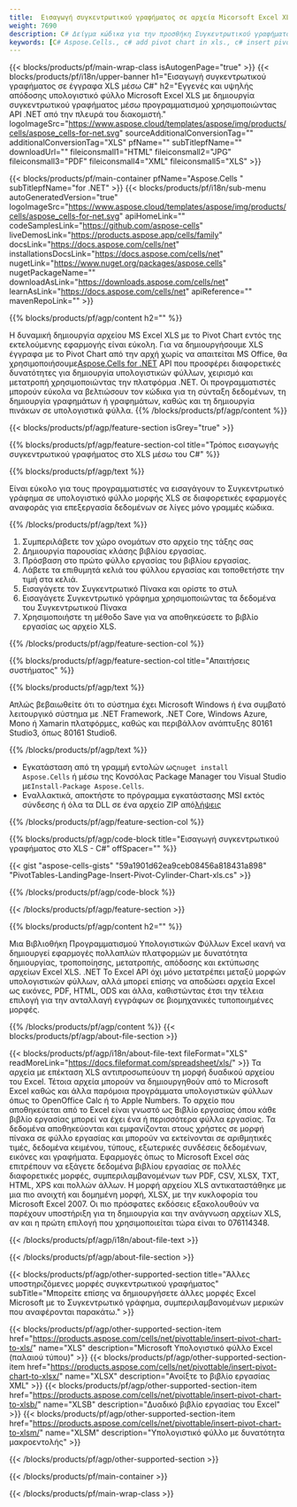 ```yaml
---
title:  Εισαγωγή συγκεντρωτικού γραφήματος σε αρχεία Micorsoft Excel XLS μέσω C#
weight: 7690
description: C# Δείγμα κώδικα για την προσθήκη Συγκεντρωτικού γραφήματος στο XLS χρησιμοποιώντας τη Βιβλιοθήκη .NET. Χρησιμοποιήστε αυτόν τον κωδικό για την εισαγωγή του Συγκεντρωτικού γραφήματος στο αρχείο XLS σε VB.NET, Asp.NET ή σε οποιαδήποτε εφαρμογή που βασίζεται στο .NET.
keywords: [C# Aspose.Cells., c# add pivot chart in xls., c# insert pivot chart in xls., c# create pivot chart in xls., c# modify pivot chart in xls., access pivot chart in xls]
---
```

{{< blocks/products/pf/main-wrap-class isAutogenPage="true" >}}
{{< blocks/products/pf/i18n/upper-banner h1="Εισαγωγή συγκεντρωτικού γραφήματος σε έγγραφα XLS μέσω C#" h2="Εγγενές και υψηλής απόδοσης υπολογιστικό φύλλο Microsoft Excel XLS με δημιουργία συγκεντρωτικού γραφήματος μέσω προγραμματισμού χρησιμοποιώντας API .NET από την πλευρά του διακομιστή." logoImageSrc="https://www.aspose.cloud/templates/aspose/img/products/cells/aspose_cells-for-net.svg" sourceAdditionalConversionTag="" additionalConversionTag="XLS" pfName="" subTitlepfName="" downloadUrl="" fileiconsmall1="HTML" fileiconsmall2="JPG" fileiconsmall3="PDF" fileiconsmall4="XML" fileiconsmall5="XLS" >}}

{{< blocks/products/pf/main-container pfName="Aspose.Cells " subTitlepfName="for .NET" >}}
{{< blocks/products/pf/i18n/sub-menu autoGeneratedVersion="true" logoImageSrc="https://www.aspose.cloud/templates/aspose/img/products/cells/aspose_cells-for-net.svg" apiHomeLink="" codeSamplesLink="https://github.com/aspose-cells" liveDemosLink="https://products.aspose.app/cells/family" docsLink="https://docs.aspose.com/cells/net" installationsDocsLink="https://docs.aspose.com/cells/net" nugetLink="https://www.nuget.org/packages/aspose.cells" nugetPackageName="" downloadAsLink="https://downloads.aspose.com/cells/net" learnAsLink="https://docs.aspose.com/cells/net" apiReference="" mavenRepoLink="" >}}

{{% blocks/products/pf/agp/content h2="" %}}

Η δυναμική δημιουργία αρχείου MS Excel XLS με το Pivot Chart εντός της εκτελούμενης εφαρμογής είναι εύκολη. Για να δημιουργήσουμε XLS έγγραφα με το Pivot Chart από την αρχή χωρίς να απαιτείται MS Office, θα χρησιμοποιήσουμε[Aspose.Cells for .NET](https://products.aspose.com/cells/net) API που προσφέρει διαφορετικές δυνατότητες για δημιουργία υπολογιστικών φύλλων, χειρισμό και μετατροπή χρησιμοποιώντας την πλατφόρμα .NET. Οι προγραμματιστές μπορούν εύκολα να βελτιώσουν τον κώδικα για τη σύνταξη δεδομένων, τη δημιουργία γραφημάτων ή γραφημάτων, καθώς και τη δημιουργία πινάκων σε υπολογιστικά φύλλα.
{{% /blocks/products/pf/agp/content %}}

{{< blocks/products/pf/agp/feature-section isGrey="true" >}}

{{% blocks/products/pf/agp/feature-section-col title="Τρόπος εισαγωγής συγκεντρωτικού γραφήματος στο XLS μέσω του C#" %}}

{{% blocks/products/pf/agp/text %}}

 Είναι εύκολο για τους προγραμματιστές να εισαγάγουν το Συγκεντρωτικό γράφημα σε υπολογιστικό φύλλο μορφής XLS σε διαφορετικές εφαρμογές αναφοράς για επεξεργασία δεδομένων σε λίγες μόνο γραμμές κώδικα.

{{% /blocks/products/pf/agp/text %}}

1.  Συμπεριλάβετε τον χώρο ονομάτων στο αρχείο της τάξης σας
1.  Δημιουργία παρουσίας κλάσης βιβλίου εργασίας.
1.  Πρόσβαση στο πρώτο φύλλο εργασίας του βιβλίου εργασίας.
1.  Λάβετε τα επιθυμητά κελιά του φύλλου εργασίας και τοποθετήστε την τιμή στα κελιά.
1.  Εισαγάγετε τον Συγκεντρωτικό Πίνακα και ορίστε το στυλ
1.  Εισαγάγετε Συγκεντρωτικό γράφημα χρησιμοποιώντας τα δεδομένα του Συγκεντρωτικού Πίνακα
1.  Χρησιμοποιήστε τη μέθοδο Save για να αποθηκεύσετε το βιβλίο εργασίας ως αρχείο XLS.

{{% /blocks/products/pf/agp/feature-section-col %}}

{{% blocks/products/pf/agp/feature-section-col title="Απαιτήσεις συστήματος" %}}

{{% blocks/products/pf/agp/text %}}

Απλώς βεβαιωθείτε ότι το σύστημα έχει Microsoft Windows ή ένα συμβατό λειτουργικό σύστημα με .NET Framework, .NET Core, Windows Azure, Mono ή Xamarin πλατφόρμες, καθώς και περιβάλλον ανάπτυξης 80161 Studio3, όπως 80161 Studio6.

{{% /blocks/products/pf/agp/text %}}

-  Εγκατάσταση από τη γραμμή εντολών ως<code>nuget install Aspose.Cells</code> ή μέσω της Κονσόλας Package Manager του Visual Studio με<code>Install-Package Aspose.Cells</code>.
-  Εναλλακτικά, αποκτήστε το πρόγραμμα εγκατάστασης MSI εκτός σύνδεσης ή όλα τα DLL σε ένα αρχείο ZIP από<a href="https://downloads.aspose.com/cells/net">λήψεις</a>

{{% /blocks/products/pf/agp/feature-section-col %}}

{{% blocks/products/pf/agp/code-block title="Εισαγωγή συγκεντρωτικού γραφήματος στο XLS - C#" offSpacer="" %}}

{{< gist "aspose-cells-gists" "59a1901d62ea9ceb08456a818431a898" "PivotTables-LandingPage-Insert-Pivot-Cylinder-Chart-xls.cs" >}}

{{% /blocks/products/pf/agp/code-block %}}

{{< /blocks/products/pf/agp/feature-section >}}

<!-- aboutfile Starts -->     
{{% blocks/products/pf/agp/content h2="" %}}

Μια Βιβλιοθήκη Προγραμματισμού Υπολογιστικών Φύλλων Excel ικανή να δημιουργεί εφαρμογές πολλαπλών πλατφορμών με δυνατότητα δημιουργίας, τροποποίησης, μετατροπής, απόδοσης και εκτύπωσης αρχείων Excel XLS. .NET Το Excel API όχι μόνο μετατρέπει μεταξύ μορφών υπολογιστικών φύλλων, αλλά μπορεί επίσης να αποδώσει αρχεία Excel ως εικόνες, PDF, HTML, ODS και άλλα, καθιστώντας έτσι την τέλεια επιλογή για την ανταλλαγή εγγράφων σε βιομηχανικές τυποποιημένες μορφές.



{{% /blocks/products/pf/agp/content %}}
{{< blocks/products/pf/agp/about-file-section >}}

{{< blocks/products/pf/agp/i18n/about-file-text fileFormat="XLS" readMoreLink="https://docs.fileformat.com/spreadsheet/xls/" >}}
Τα αρχεία με επέκταση XLS αντιπροσωπεύουν τη μορφή δυαδικού αρχείου του Excel. Τέτοια αρχεία μπορούν να δημιουργηθούν από το Microsoft Excel καθώς και άλλα παρόμοια προγράμματα υπολογιστικών φύλλων όπως το OpenOffice Calc ή το Apple Numbers. Το αρχείο που αποθηκεύεται από το Excel είναι γνωστό ως Βιβλίο εργασίας όπου κάθε βιβλίο εργασίας μπορεί να έχει ένα ή περισσότερα φύλλα εργασίας. Τα δεδομένα αποθηκεύονται και εμφανίζονται στους χρήστες σε μορφή πίνακα σε φύλλο εργασίας και μπορούν να εκτείνονται σε αριθμητικές τιμές, δεδομένα κειμένου, τύπους, εξωτερικές συνδέσεις δεδομένων, εικόνες και γραφήματα. Εφαρμογές όπως το Microsoft Excel σάς επιτρέπουν να εξάγετε δεδομένα βιβλίου εργασίας σε πολλές διαφορετικές μορφές, συμπεριλαμβανομένων των PDF, CSV, XLSX, TXT, HTML, XPS και πολλών άλλων. Η μορφή αρχείου XLS αντικαταστάθηκε με μια πιο ανοιχτή και δομημένη μορφή, XLSX, με την κυκλοφορία του Microsoft Excel 2007. Οι πιο πρόσφατες εκδόσεις εξακολουθούν να παρέχουν υποστήριξη για τη δημιουργία και την ανάγνωση αρχείων XLS, αν και η πρώτη επιλογή που χρησιμοποιείται τώρα είναι το 076114348.

{{< /blocks/products/pf/agp/i18n/about-file-text >}}

{{< /blocks/products/pf/agp/about-file-section >}}
<!-- aboutfile Ends -->

{{< blocks/products/pf/agp/other-supported-section title="Άλλες υποστηριζόμενες μορφές συγκεντρωτικού γραφήματος" subTitle="Μπορείτε επίσης να δημιουργήσετε άλλες μορφές Excel Microsoft με το Συγκεντρωτικό γράφημα, συμπεριλαμβανομένων μερικών που αναφέρονται παρακάτω." >}}

{{< blocks/products/pf/agp/other-supported-section-item href="https://products.aspose.com/cells/net/pivottable/insert-pivot-chart-to-xls/" name="XLS" description="Microsoft Υπολογιστικό φύλλο Excel (παλαιού τύπου)" >}}
{{< blocks/products/pf/agp/other-supported-section-item href="https://products.aspose.com/cells/net/pivottable/insert-pivot-chart-to-xlsx/" name="XLSX" description="Ανοίξτε το βιβλίο εργασίας XML" >}}
{{< blocks/products/pf/agp/other-supported-section-item href="https://products.aspose.com/cells/net/pivottable/insert-pivot-chart-to-xlsb/" name="XLSB" description="Δυαδικό βιβλίο εργασίας του Excel" >}}
{{< blocks/products/pf/agp/other-supported-section-item href="https://products.aspose.com/cells/net/pivottable/insert-pivot-chart-to-xlsm/" name="XLSM" description="Υπολογιστικό φύλλο με δυνατότητα μακροεντολής" >}}

{{< /blocks/products/pf/agp/other-supported-section >}}

{{< /blocks/products/pf/main-container >}}
    
{{< /blocks/products/pf/main-wrap-class >}}
